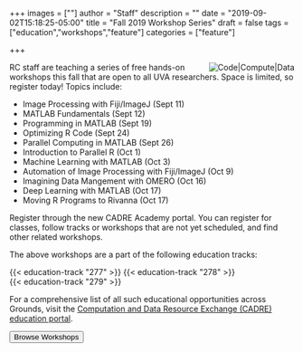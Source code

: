 +++
images = [""]
author = "Staff"
description = ""
date = "2019-09-02T15:18:25-05:00"
title = "Fall 2019 Workshop Series"
draft = false
tags = ["education","workshops","feature"]
categories = ["feature"]

+++

<img src="/images/compute-code-data.png" alt="Code|Compute|Data" style="max-width:33%;float:right;" />

RC staff are teaching a series of free hands-on workshops this fall that are open to all UVA researchers. Space is limited, so register today! Topics include:

* Image Processing with Fiji/ImageJ (Sept 11)
* MATLAB Fundamentals (Sept 12)
* Programming in MATLAB (Sept 19)
* Optimizing R Code (Sept 24)
* Parallel Computing in MATLAB (Sept 26)
* Introduction to Parallel R (Oct 1)
* Machine Learning with MATLAB (Oct 3)
* Automation of Image Processing with Fiji/ImageJ (Oct 9)
* Imagining Data Mangement with OMERO (Oct 16)
* Deep Learning with MATLAB (Oct 17)
* Moving R Programs to Rivanna (Oct 17)

Register through the new CADRE Academy portal. You can register for classes, follow tracks or workshops that are not yet scheduled, and find other
related workshops.

The above workshops are a part of the following education tracks:

<div class="row">
{{< education-track "277" >}}
{{< education-track "278" >}}
</div>

<div class="row">
{{< education-track "279" >}}
</div>

For a comprehensive list of all such educational opportunities across Grounds, visit the [Computation and Data Resource Exchange (CADRE) education portal](http://cadre.virginia.edu/service-detail/education).

[<button class="btn btn-warning">Browse Workshops</button>](https://education.cadre.virginia.edu/)

